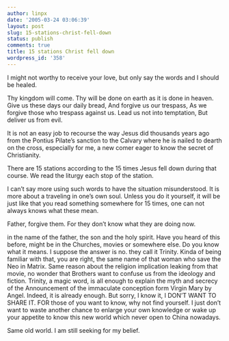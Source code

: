 ```yaml
---
author: linpx
date: '2005-03-24 03:06:39'
layout: post
slug: 15-stations-christ-fell-down
status: publish
comments: true
title: 15 stations Christ fell down
wordpress_id: '358'
---
```


I might not worthy to receive your love, but only say the words and I should
be healed.

Thy kingdom will come. Thy will be done on earth as it is done in heaven. Give
us these days our daily bread, And forgive us our trespass, As we forgive
those who trespass against us. Lead us not into temptation, But deliver us
from evil.

It is not an easy job to recourse the way Jesus did thousands years ago from
the Pontius Pilate’s sanction to the Calvary where he is nailed to dearth on
the cross, especially for me, a new comer eager to know the secret of
Christianity.

There are 15 stations according to the 15 times Jesus fell down during that
course. We read the liturgy each stop of the station.

I can’t say more using such words to have the situation misunderstood. It is
more about a traveling in one’s own soul. Unless you do it yourself, it will
be just like that you read something somewhere for 15 times, one can not
always knows what these mean.

Father, forgive them. For they don’t know what they are doing now.

in the name of the father, the son and the holy spirit. Have you heard of this
before, might be in the Churches, movies or somewhere else. Do you know what
it means. I suppose the answer is no. they call it Trinity. Kinda of being
familiar with that, you are right, the same name of that woman who save the
Neo in Matrix. Same reason about the religion implication leaking from that
movie, no wonder that Brothers want to confuse us from the ideology and
fiction. Trinity, a magic word, is all enough to explain the myth and secrecy
of the Announcement of the immaculate conception form Virgin Mary by Angel.
Indeed, it is already enough. But sorry, I know it, I DON’T WANT TO SHARE IT.
FOR those of you want to know, why not find yourself. I just don’t want to
waste another chance to enlarge your own knowledge or wake up your appetite to
know this new world which never open to China nowadays.

Same old world. I am still seeking for my belief.

